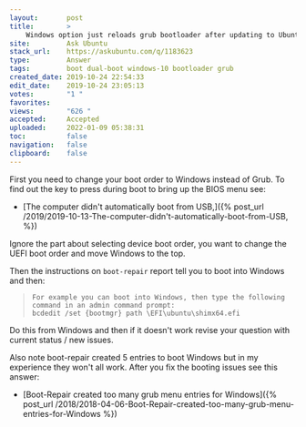 ```yaml
---
layout:       post
title:        >
    Windows option just reloads grub bootloader after updating to Ubuntu 19.10
site:         Ask Ubuntu
stack_url:    https://askubuntu.com/q/1183623
type:         Answer
tags:         boot dual-boot windows-10 bootloader grub
created_date: 2019-10-24 22:54:33
edit_date:    2019-10-24 23:05:13
votes:        "1 "
favorites:    
views:        "626 "
accepted:     Accepted
uploaded:     2022-01-09 05:38:31
toc:          false
navigation:   false
clipboard:    false
---
```


First you need to change your boot order to Windows instead of Grub. To find out the key to press during boot to bring up the BIOS menu see:

- [The computer didn't automatically boot from USB,]({% post_url /2019/2019-10-13-The-computer-didn't-automatically-boot-from-USB, %})

Ignore the part about selecting device boot order, you want to change the UEFI boot order and move Windows to the top.

Then the instructions on `boot-repair` report tell you to boot into Windows and then:

>     For example you can boot into Windows, then type the following command in an admin command prompt:  
>     bcdedit /set {bootmgr} path \EFI\ubuntu\shimx64.efi  

Do this from Windows and then if it doesn't work revise your question with current status / new issues.

Also note boot-repair created 5 entries to boot Windows but in my experience they won't all work. After you fix the booting issues see this answer:

- [Boot-Repair created too many grub menu entries for Windows]({% post_url /2018/2018-04-06-Boot-Repair-created-too-many-grub-menu-entries-for-Windows %})
